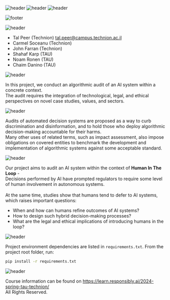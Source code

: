 ![header](https://capsule-render.vercel.app/api?type=waving&color=5B0888&height=300&section=header&text=Responsible%20AI-nl-&fontSize=65&animation=fadeIn&fontColor=F1EAFF&desc=Final%20Project&descSize=46&stroke=243A73&strokeWidth=0)
![header](https://capsule-render.vercel.app/api?type=transparent&color=5B0888&height=65&reversal=true&textBg=True&fontSize=24&fontColor=E5CFF7&text=%20Faculty%20of%20Data%20and%20Decisions%20Science%20-nl-%20&desc=%20Technion%20-%20Israel%20Institute%20of%20Technology&descSize=18&descAlignY=70&fontAlign=50&animation=fadeIn&textBg=True&section=header&stroke=243A73&strokeWidth=0&theme=holi)
![header](https://capsule-render.vercel.app/api?type=transparent&color=5B0888&height=65&reversal=true&textBg=True&fontSize=24&fontColor=E5CFF7&text=Faculty%20of%20Law%20-nl-%20&desc=%20Tel-Aviv%20University&descSize=18&descAlignY=70&descAlignX=50&fontAlign=50&animation=fadeIn&textBg=True&section=header&stroke=243A73&strokeWidth=0&theme=holi)


![footer](https://capsule-render.vercel.app/api?type=waving&color=5B0888&height=100&section=footer&text=%20-nl-%20Spring%202024%20%20&fontSize=28&fontAlign=50&fontColor=F1EAFF&theme=holi)


![header](https://capsule-render.vercel.app/api?type=soft&color=5B0888&height=45&section=header2&text=Authors&fontSize=28&fontAlign=7&fontColor=E5CFF7&reversal=false&theme=holi)
- Tal Peer (Technion) tal.peer@campus.technion.ac.il
- Carmel Soceanu (Technion)
- John Farran (Technion)
- Shahaf Karp (TAU)
- Noam Ronen (TAU)
- Chaim Danino (TAU)

![header](https://capsule-render.vercel.app/api?type=soft&color=5B0888&height=45&section=header&text=Background&fontSize=28&fontAlign=10&fontColor=E5CFF7&reversal=true&theme=holi)

In this project, we conduct an algorithmic audit of an AI system within a concrete context.<br>
The audit requires the integration of technological, legal, and ethical perspectives on novel case studies, values, and sectors.<br>

![header](https://capsule-render.vercel.app/api?type=transparent&color=5B0888&height=30&section=header&text=Algorithmic%20Audits&fontSize=20&fontAlign=11.5&fontColor=E5CFF7&reversal=false&textBg=true&theme=holi)

Audits of automated decision systems are proposed as a way to curb discrimination and disinformation, and to hold those who deploy algorithmic decision-making accountable for their harms.<br>
Many other uses of related terms, such as impact assessment, also impose obligations on covered entities to benchmark the development and implementation of algorithmic systems against some acceptable standard.

![header](https://capsule-render.vercel.app/api?type=transparent&color=5B0888&height=30&section=header&text=Human%20In%20%The%20Loop&fontSize=20&fontAlign=11.5&fontColor=E5CFF7&reversal=false&textBg=true&theme=holi)

Our project aims to audit an AI system within the context of **Human In The Loop** - <br>
Decisions performed by AI have prompted regulators to require some level of human involvement in autonomous systems.<br><br>
At the same time, studies show that humans tend to defer to AI systems, which raises important questions:<br>
- When and how can humans refine outcomes of AI systems?<br>
- How to design such hybrid decision-making processes?<br>
- What are the legal and ethical implications of introducing humans in the loop? 

![header](https://capsule-render.vercel.app/api?type=soft&color=5B0888&height=45&section=header&text=Dependencies&fontSize=28&fontAlign=11.5&fontColor=E5CFF7&reversal=true&theme=holi)

Project environment dependencies are listed in `requirements.txt`.
From the project root folder, run:

```bash
pip install -r requirements.txt
```


![header](https://capsule-render.vercel.app/api?type=soft&color=5B0888&height=45&section=header&text=Acknowledgment&fontSize=28&fontAlign=14&fontColor=E5CFF7&reversal=true&theme=holi)

Course information can be found on https://learn.responsibly.ai/2024-spring-tau-technion/ <br>
All Rights Reserved.
